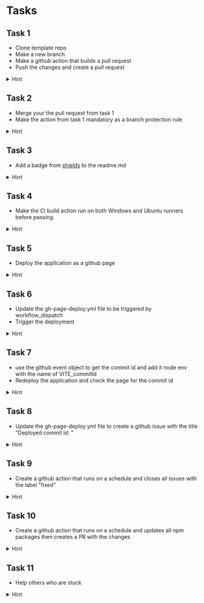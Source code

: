 
# Tasks

## Task 1

- Clone template repo
- Make a new branch
- Make a github action that builds a pull request
- Push the changes and create a pull request

<details>
    <summary>Hint</summary>
Gh action support multiple triggers, one of them is `pull_request` which is triggered when a PR is created or updated.
When running a gh action usually you want to checkout the code, as this is not done by default you need to add a step to do this.
In this project your need to run `npm install` and `npm run build` to build the project.

The below code needs to be added to the file in .github/workflows/ci.yml

```yaml
name: CI # Name of the workflow

on:
  pull_request: #Runs when pull request is created or updated

jobs:
  build:
    name: Build # Name of your job
    runs-on: ubuntu-latest # What OS to run on, usually windows-latest or ubuntu-latest

    steps:
      - name: Checkout code #When the github action starts its an empty container, so to interact with your codebase you need to checkout the repo first
        uses: actions/checkout@v2

      - name: Build # This step will install npm dependencies and build the project
        shell: bash
        run: |
          npm install
          npm run build

```
</details>

## Task 2

- Merge your the pull request from task 1
- Make the action from task 1 mandatory as a branch protection rule

<details>
    <summary>Hint</summary>
To make the action mandatory you need to add a branch protection rule.
1. Go to github settings in the web browser
2. Navigate to rules and then rulesets
3. Click new branch ruleset
4. Give it a name (I usually call it main)
5. Set enforcement status to active
6. Click add target and select include default branch (main)
7. Scroll down and check `Require status checks to pass`
8. Click add checks
9. Write the name of the job in your ci.yml workflow (Build)
10. Click create

Now you can make a pull request to check if its working
The `merge` button on the pull request will be greyed out until the action completes
</details>

## Task 3

- Add a badge from [shields](https://shields.io) to the readme.md

<details>
    <summary>Hint</summary>

To add a badge to the readme you need to add a markdown snippet.
The snippet should look something like this:
\![GitHub Workflow Status (with event)](https://img.shields.io/github/actions/workflow/status/<Github username>/<repo name>/<Workflow name>?label=Build)
</details>

## Task 4 

- Make the CI build action run on both Windows and Ubuntu runners before passing.

<details>
    <summary>Hint</summary>

To run the action on both Windows and Ubuntu you need to add a matrix to the action.
The matrix should look something like this:
```yaml
strategy:
  matrix:
    os: [ubuntu-latest, windows-latest]
```
You can then use the `matrix.os` variable to run different commands based on the OS.
</details>


## Task 5 

- Deploy the application as a github page

<details>
    <summary>Hint</summary>

Look at the gh-page-deploy.yml file in the .github/workflows folder
This file is a template for deploying a static site to github pages.
You need to change the `run` step to build your project and then deploy it to the gh-pages branch.

```yaml
      - name: Deploy
        run: |
          npm install
          npm run build
```
</details>

## Task 6 

- Update the gh-page-deploy.yml file to be triggered by workflow_dispatch
- Trigger the deployment

<details>
    <summary>Hint</summary>
    ```yaml
    on:
        workflow_dispatch:
    ```
</details>

## Task 7 

- use the github event object to get the commit id and add it node env with the name of VITE_commitId
- Redeploy the application and check the page for the commit id

<details>
    <summary>Hint</summary>

Look at the gh-page-deploy.yml file in the .github/workflows folder
This file is a template for deploying a static site to github pages.
You need to change the `run` step to build your project and then deploy it to the gh-pages branch.

```yaml
      - name: Deploy
        run: |
          npm install
          npm run build
          echo "VITE_commitId=${{github.sha}}" >> .env
```
</details>


## Task 8

- Update the gh-page-deploy.yml file to create a github issue with the title "Deployed commit id: <commit id>" 

<details>
    <summary>Hint</summary>
You are a pro, no more hints for you.
</details>

## Task 9 

- Create a github action that runs on a schedule and closes all issues with the label "fixed"

<details>
    <summary>Hint</summary>
You are a pro, no more hints for you.
</details>

## Task 10 

- Create a github action that runs on a schedule and updates all npm packages then creates a PR with the changes

<details>
    <summary>Hint</summary>
You are a pro, no more hints for you.
</details>

## Task 11

- Help others who are stuck

<details>
    <summary>Hint</summary>
Really dude?
</details>


